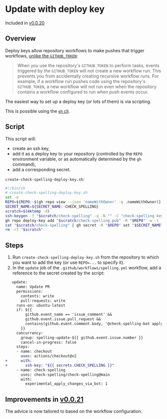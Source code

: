 # Update with deploy key

Included in [v0.0.20](https://github.com/check-spelling/check-spelling/releases/tag/v0.0.20)

## Overview

Deploy keys allow repository workflows to make pushes that trigger workflows, [unlike the `GITHUB_TOKEN`](https://docs.github.com/en/actions/security-guides/automatic-token-authentication#using-the-github_token-in-a-workflow):

> When you use the repository's `GITHUB_TOKEN` to perform tasks, events triggered by the `GITHUB_TOKEN` will not create a new workflow run. This prevents you from accidentally creating recursive workflow runs. For example, if a workflow run pushes code using the repository's `GITHUB_TOKEN`, a new workflow will not run even when the repository contains a workflow configured to run when push events occur.

The easiest way to set up a deploy key (or lots of them) is via scripting.

This is possible using the [`gh` cli](https://cli.github.com/).

## Script

This script will:

- create an ssh key,
- add it as a deploy key to your repository (controlled by the `REPO` environment variable, or as automatically determined by the `gh` command),
- add a corresponding secret.

`create-check-spelling-deploy-key.sh`:

```sh
#!/bin/sh
# create-check-spelling-deploy-key.sh
set -e
REPO=${REPO:-$(gh repo view --json 'nameWithOwner' -q .nameWithOwner)}
SECRET_NAME=${SECRET_NAME:-CHECK_SPELLING}
scratch=$(mktemp -d)
ssh-keygen -f "$scratch/check-spelling" -q -N "" -C "check-spelling key for $REPO"
gh repo deploy-key add "$scratch/check-spelling.pub" -R "$REPO" -w -t 'check-spelling-talk-to-bot'
cat "$scratch/check-spelling" | gh secret -R "$REPO" set "$SECRET_NAME"
rm -rf "$scratch"
```

## Steps

1. Run `create-check-spelling-deploy-key.sh` from the repository to which you want to add the key (or use `REPO=...` to specify it).
2. In the `update` job of the `.github/workflows/spelling.yml` workflow, add a reference to the secret created by the script:

```diff
   update:
     name: Update PR
     permissions:
       contents: write
       pull-requests: write
     runs-on: ubuntu-latest
     if: ${{
         github.event_name == 'issue_comment' &&
         github.event.issue.pull_request &&
         contains(github.event.comment.body, '@check-spelling-bot apply')
       }}
     concurrency:
       group: spelling-update-${{ github.event.issue.number }}
       cancel-in-progress: false
     steps:
     - name: checkout
       uses: actions/checkout@v2
+      with:
+        ssh-key: "${{ secrets.CHECK_SPELLING }}"
     - name: check-spelling
       uses: check-spelling/check-spelling@main
       with:
         experimental_apply_changes_via_bot: 1
```

## Improvements in [v0.0.21](https://github.com/check-spelling/check-spelling/releases/tag/v0.0.21)

The advice is now tailored to based on the workflow configuration.
